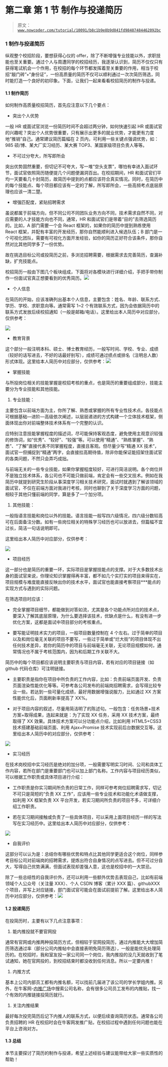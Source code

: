 # 第二章 第 1 节 制作与投递简历

> 原文：[`www.nowcoder.com/tutorial/10091/b8c1b9e8b9d841fd98487484462092bc`](https://www.nowcoder.com/tutorial/10091/b8c1b9e8b9d841fd98487484462092bc)

### 1 制作与投递简历

纵观整个校招阶段，要想获得心仪的 offer，除了不断增强专业技能以外，求职技能也至关重要。通过个人与周遭同学的校招经历，我逐渐认识到，简历不仅仅只有获得笔试机会一个作用，在校招的每个环节都发挥着至关重要的作用，相当于校招“敲门砖”+“身份证”，一份高质量的简历不仅可以顺利通过一次次简历筛选，同时能打造一个良好的初印象。下面，让我们一起来看看校招简历的制作与投递。

#### 1.1 制作简历

如何制作高质量校招简历，首先应注意以下几个要点：

*   突出个人优势

一般 HR 或面试官浏览一份简历时间不会超过两分钟，如何快速引起 HR 或面试官的兴趣呢？突出个人优势很重要，只有展示出更多的就业优势，才能更有力度地“推销”自己。通常建议简历篇幅在 2 页内，可利用一些关键点强调优势，如：985 硕/博、某大厂实习经历、某大赛 TOP3、某国家级项目负责人等等。

*   不可过分夸大，所写即所会

突出优势固然重要，但切记不可夸大，写一堆“空头支票”，哪怕有幸进入面试环节，面试官依照简历随便提几个问题便漏洞百出。在校招期间，HR 和面试官们平均一天要看几十封简历，故简历中提到的点都应该符合真实情况。同时，在简历中的每个技能点、每个项目都应该有一定的了解，所写即所会，一些高频考点底层原理也应该一清二楚。

*   增强匹配度，紧贴招聘需求

虽说都属于前端方向，但不同公司不同团队业务方向不同，技术需求自然不同，对应需要的人才技能方向也不同，通常，HR 和面试官们是带着“目的”去筛选简历的。比如，A 部门需要一个会 React 框架的，如果你的简历中提到熟练使用 React 框架，并配有丰富的开发经历，那你自然能顺利进入候选队伍；B 部门是一个可视化团队，需要有可视化方面开发经验，如你的简历正好符合该条件，那你自然对比其他同学多了一份优势。

故在挑选目标公司或投简历之前，多浏览招聘需要，根据需求去完善简历，查漏补缺，扩充技能点。

校招简历一般由下图几个板块组成，下面将对各模块进行详细介绍，手把手带你制作一份面试官真正想要看到的优秀简历。![](img/3364afcd51f7552d1c1bd39681712ee5.png)

*   个人信息

在简历的开始，应该准确列出基本个人信息，主要包含：姓名、年龄、联系方式、学历、学校、求职意向等。通常需写 1~2 个有效联系方式，因为会依据简历中的联系方式发放后续校招通知（一般是邮箱/电话）。这里给出本人简历中对应部分，仅供参考：

![](img/57a402f45d590a3251c8acd64ce11c8e.png)

*   教育背景

这个部分一般注明本科、硕士、博士教育经历，一般写时间、学校、专业、成绩（较好的话写进去，不好的话最好别写），成绩可通过绩点或排名（注明总人数）形式体现。这里给本人简历中对应部分，仅供参考：![](img/d2ffc8dcca0e45582531e289904ea6da.png)

*   掌握技能

与所投岗位相关的技能掌握是校招考核的重点，也是简历的重要组成部分，技能主要分为专业技能和其他技能。

1.  专业技能：

主要包含以前端方面为主，你所了解、熟悉或掌握的所有专业性技术点。各技能点可根据基础—进阶—高级依次阐述，以层层递进的方式构建一个立体技术框架，侧面体现出你对前端整体技术体系有一个完整的认识。

应特别注意技能掌握程度的描述词，尽可能保持客观态度，避免使用主观意识较强的修饰词，如“优秀”、“较好”、“较强”等。可以使用“精通”、“熟练掌握”、“熟悉”、“了解”直接代表不同掌握程度，直接且客观。但尽量少写“精通 XX 技术”，面试官一但捕捉到“精通”两字，会直接拉高期待值，除非你能保证能招架住面试官的各类问题，不然只会弄巧成拙。

与前端无关的一些专业技能，如果你掌握程度较好，可进行简洁说明。各个岗位并不是独立技术体系，各公司也不可能只做前端，肯定会有一些交叉技术。例如在我简历中就提到研究生阶段从事深度学习相关技术研究，面试时就遇到了解该领域的面试官，不仅在前端方面对我进行考核，同时也聊到了关于深度学习方面的问题，相较于其他只懂前端的同学，算是多了一个加分项。

1.  其他技能：

一般指语言技能和岗位以外的技能。语言技能一般写四六级情况，四六级分数较高可在后面备注分数。如有一些岗位相关的特殊学习经历也可以放进去，但篇幅不宜过长，简洁一句话说明即可。

这里给出本人简历中对应部分，仅供参考：

![](img/3113140778be9dda5102234eafe7b3bf.png)

*   项目经历

这一部分也是简历的重要一环，实际项目是掌握技能点的支撑。对于大多数技术出身的面试官来说，你理论知识掌握得再丰富，都不如几个实打实的项目来得实在，项目规模与难度能直接反映出你的技术水平，面试官也能直接考察项目***能点的实现方式与遇到的实际问题。

在筛选项目时应该：

*   完全掌握项目细节，都能做到对答如流，尤其是各个功能点所对应的技术点，要深入了解其底层原理，为什么要选择该技术，优缺点是什么，有没有进一步优化方案，这都是面试中项目部分的考核重点。

*   要写能证明技术实力的项目，一般项目数量控制在 4 个左右。过于简单的项目以及和岗位毫无关联的项目不要写，一些过于简单或“烂大街”的项目体现不出任何技术差异，若你的简历中的项目与前端毫无关联，无论项目规模如何，通常情况也不属于考核范围内，因为和后期工作关联不大。

简历中的每个项目都应该说明主要职责与项目内容，若有对应的项目链接（如 github 代码仓库）可注明链接。

*   主要职责是指你在项目中所负责的工作内容，比如：负责前端页面开发、负责页面渲染性能优化等等。可参考各公司发布的前端岗招聘需求，会写得比较专业一些。若达到一些可量化成绩，最好用数据增强说服力，比如通过 XX 方案性能优化后，页面刷新率提高了 XX%。

*   对于项目内容的叙述，尽量用简洁明了的陈述句。一般包含：任务场景+技术方案+取得成果，连起来就是：为了实现 XX 任务，采用 XX 技术方案，最终取得了 XX 效果。具体技术方案可以分功能点介绍，比如利用 HTML5+CSS3 技术搭建基础前端页面、利用 Ajax+Promise 技术实现前后台数据交互等。这里给出本人简历中的对应部分，仅供参考：

![](img/e339958bdbc2aec33eb7293517b75a1c.png)

*   实习经历

在技术岗校招中实习经历是绝对的加分项，一般需要写明实习时间、公司和具体工作内容，若所在部门是重要部门也可以加上部门名称。工作内容与项目经历类似，可以根据工作职责或具体项目进行介绍：

*   工作职责是你实习期间所负责的日常工作，同样可参考岗位招聘需求写，切记不可只是简短的“负责 XX 工作”，应该用一些专业技术和功能化术语做支撑，如利用 XX 框架负责 XX 平台开发，若实习期间所负责的项目不多，可详细介绍工作职责。

*   若在实习期间接触或负责了一些具体项目，可以采用上面项目经历一样的写法写在实习经历中。这里给出本人简历中对应部分，仅供参考：

![](img/5d1f0a4711c9f1a8afef502ca80dca43.png)

*   自我评价

这部分可以认为是：总结你有哪些优势和特点比其他同学更适合这个岗位，同样参考目标公司对前端岗的招聘需求，提炼出符合自身情况的点写进去。但不可过分自大，写得自己优势满满，但面试表现却差强人意，这也是校招中的一大禁忌。

除了一些总结性的自我评价外，还可以利用一些额外优势去表现自己，比如有前端领域个人公众号（关注量 XXX）、个人 CSDN 博客（累计 XXX 篇）、githubXXX 个项目，并写上对应链接，部门面试官可能会在面试前提前了解。这里给出本人简历中对应部分，仅供参考：![](img/986f972dd9b2741c5b4b3651d2d150dc.png)

#### 1.2 投递简历

在投简历时，主要有以下几点注意事项：

1.  能内推投就不要官网投

通常有官网或内推两种投简历方式，但相较于官网投简历，通过内推能大大增加简历筛选通过率（部分公司内推帖中会直接表明免简历筛选），一般是能优先处理简历的。在校招时，我和室友投一家公司同一个岗位，我内推投的没几天就收到了笔试通知，她在官网投的，到校招结束时都没收到任何消息。所以一定要内推！

1.  内推方式

基本上公司内部员工都有内推名额，可以找前几届进了该公司的学长学姐内推。另外，在牛客网-[内推广场](https://www.nowcoder.com/discuss/referral/all/index)中搜索公司名称，会有很多公司员工发布的内推贴，找一个有效的内推链接投简历就行。

1.  关注内推结果

最好每次投完简历后记下内推人的联系方式，以便后续查询简历状态。通常各公司负责招聘的 HR 在校招时会在牛客网发推广贴，在校招过程中遇到任何问题也能在平台上咨询对方。

#### 1.3 总结

本节主要探讨了简历的制作与投递，希望上述经验与建议能带给大家一些实质性的帮助！